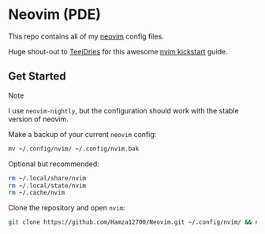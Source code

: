 # Neovim (PDE)

This repo contains all of my [neovim](https://github.com/neovim/neovim) config files.

Huge shout-out to [TeejDries](https://github.com/tjdevries) for this awesome [nvim kickstart](https://github.com/nvim-lua/kickstart.nvim) guide. 

## Get Started

> [!NOTE]
> I use `neovim-nightly`, but the configuration should work with the stable version of neovim.

Make a backup of your current `neovim` config:

```bash
mv ~/.config/nvim/ ~/.config/nvim.bak
```

Optional but recommended:

```bash
rm ~/.local/share/nvim
rm ~/.local/state/nvim
rm ~/.cache/nvim
```

Clone the repository and open `nvim`:

```bash
git clone https://github.com/Hamza12700/Neovim.git ~/.config/nvim/ && nvim
```
